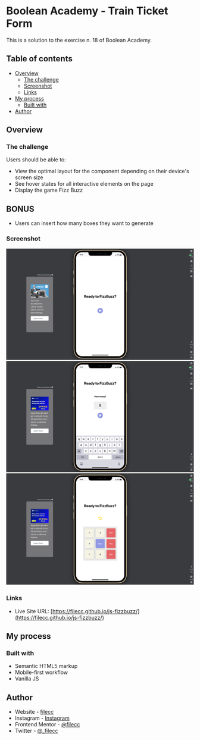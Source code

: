 # Boolean Academy - Train Ticket Form

This is a solution to the exercise n. 18 of Boolean Academy. 

## Table of contents

- [Overview](#overview)
  - [The challenge](#the-challenge)
  - [Screenshot](#screenshot)
  - [Links](#links)
- [My process](#my-process)
  - [Built with](#built-with)
- [Author](#author)


## Overview

### The challenge

Users should be able to:

- View the optimal layout for the component depending on their device's screen size
- See hover states for all interactive elements on the page
- Display the game Fizz Buzz

## BONUS

- Users can insert how many boxes they want to generate

### Screenshot

![](./start.png)
![](./howmany.png)
![](./fizzbuzz.png)




### Links

- Live Site URL: [https://filecc.github.io/js-fizzbuzz/](https://filecc.github.io/js-fizzbuzz/)

## My process

### Built with

- Semantic HTML5 markup
- Mobile-first workflow
- Vanilla JS

## Author

- Website - [filecc](https://www.filecc.dev)
- Instagram - [Instagram](https://www.instagram.com/filecc)
- Frontend Mentor - [@filecc](https://www.frontendmentor.io/profile/filecc)
- Twitter - [@_filecc](https://www.twitter.com/_filecc)
